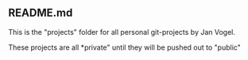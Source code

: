 
## README.md

This is the "projects" folder for all personal git-projects by Jan Vogel.

These projects are all *private" until they will be pushed out to "public" 
